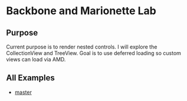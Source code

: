 # Backbone and Marionette Lab

## Purpose

Current purpose is to render nested controls. I will explore the CollectionView and TreeView. Goal is to use deferred loading so custom views can load via AMD.

## All Examples

-   [master](https://rawgit.com/ca0v/backbone-lab/master/loaders/tests.html)
